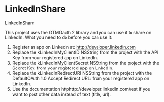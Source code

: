 LinkedInShare
===========

LinkedInShare
 
This project uses the GTMOauth 2 library and you can use it to share on LinkedIn.
What you need to do before you can use it:

1. Register an app on LinkedIn at: http://developer.linkedin.com
2. Replace the kLinkedInMyClientID  NSString from the project with the API Key from your registered app on LinkedIn.
3. Replace the kLinkedInMyClientSecret  NSString from the project with the Secret Key: from your registered app on LinkedIn.
4. Replace the kLinkedInRedirectURI NSString from the project with the DefaultOAuth 1.0 Accept Redirect URL: from your registered app on LinkedIn.
5. Use the documentation httphttp://developer.linkedin.com/rest if you want to post other data instead of text (title, url).
